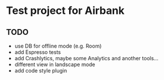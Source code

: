 # Test project for Airbank

## TODO
- use DB for offline mode (e.g. Room)
- add Espresso tests
- add Crashlytics, maybe some Analytics and another tools...
- different view in landscape mode
- add code style plugin